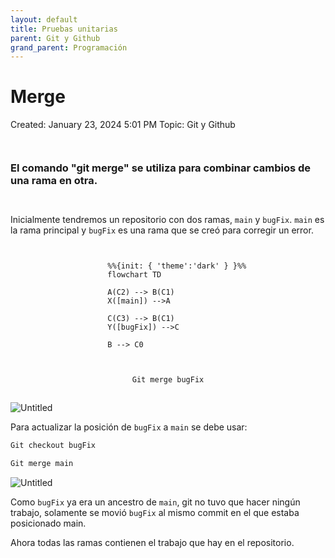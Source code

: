 ```yaml
---
layout: default
title: Pruebas unitarias
parent: Git y Github
grand_parent: Programación
---
```


# Merge

Created: January 23, 2024 5:01 PM
Topic: Git y Github


<div class="code-example" markdown="1" style="padding-top: 1em; gap: 1em; display: flex; justify-content: center; align-items: center; flex-direction: column;">

### **El comando "git merge" se utiliza para combinar cambios de una rama en otra.** 
Inicialmente tendremos un repositorio con dos ramas, `main` y `bugFix`. `main` es la rama principal y `bugFix` es una rama que se creó para corregir un error.

```mermaid
    %%{init: { 'theme':'dark' } }%%
    flowchart TD
    
    A(C2) --> B(C1)
    X([main]) -->A

    C(C3) --> B(C1)
    Y([bugFix]) -->C

    B --> C0
```

```markdown
Git merge bugFix
```
</div>

![Untitled](Merge%20e69df18e01e649de851dc2f46b5e90a4/Untitled%201.png)

Para actualizar la posición de `bugFix` a `main` se debe usar:

```dart
Git checkout bugFix

Git merge main
```

![Untitled](Merge%20e69df18e01e649de851dc2f46b5e90a4/Untitled%202.png)

Como `bugFix` ya era un ancestro de `main`, git no tuvo que hacer ningún trabajo, solamente se movió `bugFix` al mismo commit en el que estaba posicionado main.

Ahora todas las ramas contienen el trabajo que hay en el repositorio.